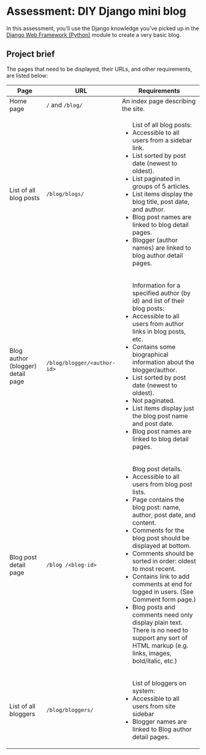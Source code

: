 # Assessment: DIY Django mini blog

In this assessment, you'll use the Django knowledge you've picked up in the [Django Web Framework (Python)](https://github.com/AndrewSRea/My_Learning_Port/tree/main/JavaScript/Server-Side_Website_Programming/Django_Web_Framework#django-web-framework-python) module to create a very basic blog.

## Project brief

The pages that need to be displayed, their URLs, and other requirements, are listed below:

| Page | URL | Requirements |
| --- | --- | --- |
| Home page | `/` and `/blog/` | An index page describing the site. |
| List of all blog posts | `/blog/blogs/` | <ul>List of all blog posts:<li>Accessible to all users from a sidebar link.</li><li>List sorted by post date (newest to oldest).</li><li>List paginated in groups of 5 articles.</li><li>List items display the blog title, post date, and author.</li><li>Blog post names are linked to blog detail pages.</li><li>Blogger (author names) are linked to blog author detail pages.</li></ul> |
| Blog author (blogger) detail page | `/blog/blogger/<author-id>` | <ul>Information for a specified author (by id) and list of their blog posts:<li>Accessible to all users from author links in blog posts, etc.</li><li>Contains some biographical information about the blogger/author.</li><li>List sorted by post date (newest to oldest).</li><li>Not paginated.</li><li>List items display just the blog post name and post date.</li><li>Blog post names are linked to blog detail pages.</li></ul> |
| Blog post detail page | `/blog /<blog-id>` | <ul>Blog post details.<li>Accessible to all users from blog post lists.</li><li>Page contains the blog post: name, author, post date, and content.</li><li>Comments for the blog post should be displayed at bottom.</li><li>Comments should be sorted in order: oldest to most recent.</li><li>Contains link to add comments at end for logged in users. (See Comment form page.)</li><li>Blog posts and comments need only display plain text. There is no need to support any sort of HTML markup (e.g. links, images, bold/italic, etc.)</li></ul> |
| List of all bloggers | `/blog/bloggers/` | <ul>List of bloggers on system:<li>Accessible to all users from site sidebar</li><li>Blogger names are linked to Blog author detail pages.</li></ul> |